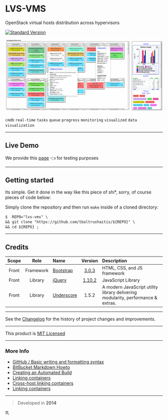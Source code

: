 # LVS-VMS #

OpenStack virtual hosts distribution across hypervisors

[![Standard Version](https://img.shields.io/badge/release-standard%20version-brightgreen.svg?style=plastic)](https://github.com/conventional-changelog/standard-version)

![OpenStack Diagram](assets/img/openstack-virtual-hosts-diagram.png)

`cmdb` `real-time` `tasks` `queue` `progress` `monitoring` `visualized` `data visualization`

---

## Live Demo ##
We provide this [page](http://bit.ly/lvs-vis) :point_left: for testing purposes

---

## Getting started ##

Its simple. Get it done in the way like this piece of shi*, sorry, of course pieces of code below:

Simply clone the repository and then run `make` inside of a cloned directory:

```shell
$  REPO="lvs-vms" \
&& git clone "https://github.com/tbaltrushaitis/${REPO}" \
&& cd ${REPO} ;
```

---

## Credits ##

 Scope | Role | Name | Version | Description
:-----:|:----:|:-----|:-------:|:------------
 Front | Framework | [Bootstrap](http://getbootstrap.com) | [3.0.3](https://getbootstrap.com/docs/3.4/) | HTML, CSS, and JS framework
 Front | Library | [jQuery](http://jquery.com/) | [1.10.2](https://github.com/jquery/jquery/tree/1.10.2) | JavaScript Library
 Front | Library | [Underscore](https://underscorejs.org/) | 1.5.2 | A modern JavaScript utility library delivering modularity, performance & extras.

---

See the [Changelog][Changelog] for the history of project changes and improvements.

---

This product is [MIT Licensed][License]

---

### More Info ###

 - [GitHub / Basic writing and formatting syntax](https://help.github.com/articles/basic-writing-and-formatting-syntax/)
 - [BitBucket Markdown Howto](https://bitbucket.org/tutorials/markdowndemo)
 - [Creating an Automated Build](https://docs.docker.com/docker-hub/builds/)
 - [Linking containers](https://docs.docker.com/engine/userguide/networking/default_network/dockerlinks.md)
 - [Cross-host linking containers](https://docs.docker.com/engine/admin/ambassador_pattern_linking.md)
 - [Linking containers](https://docs.docker.com/engine/userguide/networking/default_network/dockerlinks.md)

---

> Developed in **2014**

:scorpius:

[Changelog]: CHANGELOG.md
[License]: LICENSE.md
